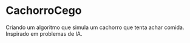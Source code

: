 # CachorroCego
Criando um algoritmo que simula um cachorro que tenta achar comida. Inspirado em problemas de IA.
